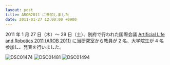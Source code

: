 ```yaml
---
layout: post
title: AROB2011 に参加しました
date: 2011-01-27 12:00:00 +0900
---
```


2011 年 1 月 27 日（木）〜 29 日（土）、別府で行われた国際会議 [Artificial Life and Robotics 2011 (AROB 2011)](http://alife-robotics.co.jp/) に当研究室から教員が 2 名、大学院生が 4 名参加し、発表を行いました。

![DSC01474]({{site.baseurl}}/img/2011-01-27-arob2011-1.jpg)
![DSC01481]({{site.baseurl}}/img/2011-01-27-arob2011-2.jpg)
![DSC01494]({{site.baseurl}}/img/2011-01-27-arob2011-3.jpg)
